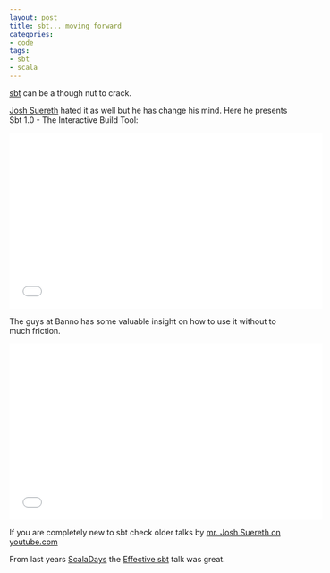 ```yaml
---
layout: post
title: sbt... moving forward
categories:
- code
tags:
- sbt
- scala
---
```


[sbt](http://www.scala-sbt.org) can be a though nut to crack.

[Josh Suereth](http://jsuereth.com) hated it as well but he has change his mind.
Here he presents Sbt 1.0 - The Interactive Build Tool:

<iframe width="560" height="315" src="//www.youtube.com/embed/lDipvzpk3AE" frameborder="0" allowfullscreen></iframe>

The guys at Banno has some valuable insight on how to use it without to much friction.


<iframe width="560" height="315" src="//www.youtube.com/embed/y-_h_m4GjVo" frameborder="0" allowfullscreen></iframe>

If you are completely new to sbt check older talks by [mr. Josh Suereth on youtube.com](http://www.youtube.com/results?search_query=josh+suereth+sbt)

From last years [ScalaDays](http://www.scaladays.org/2013) the [Effective sbt](http://parleys.com/play/51c3790ae4b0d38b54f46259/chapter0/about) talk was great.




